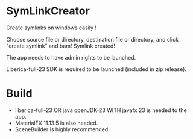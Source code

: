 # SymLinkCreator
Create symlinks on windows easily !

Choose source file or directory, destination file or directory, and click "create symlink" and bam! Symlink created!

The app needs to have admin rights to be launched.

Liberica-full-23 SDK is required to be launched (included in zip release).

# Build
- liberica-full-23 OR java openJDK-23 WITH javafx 23 is needed to the app.
- MaterialFX 11.13.5 is also needed.
- SceneBuilder is highly recommended.